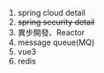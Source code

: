 1. spring cloud detail
2. ~~spring security detail~~
3. 異步開發、Reactor
4. message queue(MQ)
5. vue3
6. redis